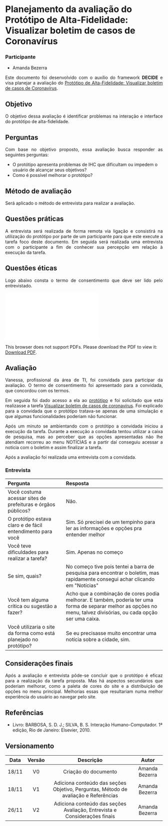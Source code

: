 # Planejamento da avaliação do Protótipo de Alta-Fidelidade: Visualizar boletim de casos de Coronavírus

### Participante
- Amanda Bezerra

<p align="justify">
Este documento foi desenvolvido com o auxílio do framework <b>DECIDE</b> e visa planejar a avaliação do <a href="https://interacao-humano-computador.github.io/2020.1-Prefeiturade-Aguas-Lindas-de-Goias/prototipo_alta_fidelidade/prototipo5/">Protótipo de Alta-Fidelidade: Visualizar boletim de casos de Coronavírus</a>.
</p>

## Objetivo

<p align="justify">
O objetivo dessa avaliação é identificar problemas na interação e interface do protótipo de alta-fidelidade.
</p>

## Perguntas

<p align="justify">
Com base no objetivo proposto, essa avaliação busca responder as seguintes perguntas:

<ul>
  <li>
    O protótipo apresenta problemas de IHC que dificultam ou impedem o usuário de alcançar seus objetivos?
  </li>
  <li>
    Como é possível melhorar o protótipo?
  </li>
</ul>

</p>


##  Método de avaliação

<p align="justify">
Será aplicado o método de entrevista para realizar a avaliação.
</p>

##  Questões práticas

<p align="justify">
A entrevista será realizada de forma remota via ligação e consistirá na utilização do protótipo por parte de um participante para que este execute a tarefa foco deste documento. Em seguida será realizada uma entrevista com o participante a fim de conhecer sua percepção em relação à execução da tarefa.
</p>

##  Questões éticas

<p align="justify">
Logo abaixo consta o termo de consentimento que deve ser lido pelo entrevistado.
</p>

<object data="../../imagens/TERMO_DE_CONSENTIMENTO_prot_alta.pdf" type="application/pdf" width="700px" height="500px">
<embed src="../../imagens/TERMO_DE_CONSENTIMENTO_prot_alta.pdf">
        <p>This browser does not support PDFs. Please download the PDF to view it: <a href="../../imagens/TERMO_DE_CONSENTIMENTO_prot_alta.pdf">Download PDF</a>.</p>
    </embed>
</object>

## Avaliação

<p align="justify">
Vanessa, profissional da área de TI, foi convidada para participar da avaliação. O termo de consentimento foi apresentado para a convidada, que concordou com os termos.
</p>
<p align="justify">
Em seguida foi dado acesso a ela ao  <a href="https://www.figma.com/proto/8i5H3SiRpK8UzMh91aa6Ww/IHC---6a-entrega?node-id=4%3A0" >protótipo</a> e foi solicitado que esta realizasse a tarefa <a href="https://interacao-humano-computador.github.io/2020.1-Prefeiturade-Aguas-Lindas-de-Goias/analise_tarefas/CMN_GOMS/#visualizar-boletim-de-casos-de-coronavirus-de-um-dia-especificoo" >Visualizar boletim de casos de coronavírus</a>.
Foi explicado para a convidada que o protótipo tratava-se apenas de uma simulação e que algumas funcionalidades poderiam não funcionar.
</p>
<p align="justify">
Após um minuto se ambientando com o protótipo a convidada iniciou a execução da tarefa. Durante a execução a convidada tentou utilizar a caixa de pesquisa, mas ao perceber que as opções apresentadas não lhe atendiam recorreu ao menu NOTÍCIAS e a partir daí conseguiu acessar a notícia com o boletim e assim finalizar a tarefa.
</p>

<p align="justify">Após a avaliação foi realizada uma entrevista com a convidada.</p>

### Entrevista

| Pergunta                                                          | Resposta                                                                                                                                                            |
|:------------------------------------------------------------------|:--------------------------------------------------------------------------------------------------------------------------------------------------------------------|
| Você costuma acessar sites de prefeituras e órgãos públicos?      | Não.                                                                                                                                                                |
| O protótipo estava claro e de fácil entendimento para você        | Sim. Só precisei de um tempinho para ler as informações e opções pra entender melhor                                                                                |
| Você teve dificuldades para realizar a tarefa?                    | Sim. Apenas no começo                                                                                                                                               |
| Se sim, quais?                                                    | No começo tive pois tentei a barra de pesquisa para encontrar o boletim, mas rapidamente consegui achar clicando em "Notícias"                                      |
| Você tem alguma crítica ou sugestão a fazer?                      | Acho que a combinação de cores podia melhorar. E também, poderia ter uma forma de separar melhor as opções no menu, talvez divisórias, ou cada opção ser uma caixa. |
| Você utilizaria o site da forma como está planejado no protótipo? | Se eu precisasse muito encontrar uma notícia sobre a cidade, sim.                                                                                                   |

## Considerações finais

<p align = "justify">Após a avaliação e entrevista pôde-se concluir que o protótipo é eficaz para a realização da tarefa proposta. Mas há aspectos secundários que poderiam melhorar, como a paleta de cores do site e a distribuição de opções no menu principal. Melhorias essas que resultariam numa melhor experiência do usuário ao navegar pelo site.</p>

## Referências
- Livro: BARBOSA, S. D. J.; SILVA, B. S. Interação Humano-Computador. 1ª edição, Rio de Janeiro: Elsevier, 2010.


## Versionamento

| Data  | Versão |                                      Descrição                                      |     Autor      |
|:-----:|:------:|:-----------------------------------------------------------------------------------:|:--------------:|
| 18/11 |   V0   |                                Criação do documento                                 | Amanda Bezerra |
| 18/11 |   V1   | Adiciona conteúdo das seções Objetivo, Perguntas, Método de avaliação e Referências | Amanda Bezerra |
| 26/11 |   V2   |      Adiciona conteúdo das seções Avaliação, Entrevista e Considerações finais      | Amanda Bezerra |
